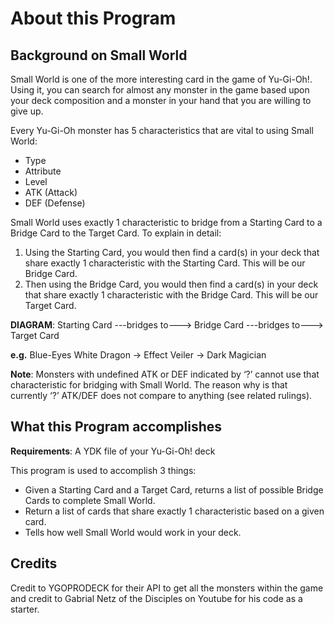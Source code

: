 # About this Program
## Background on Small World
Small World is one of the more interesting card in the game of Yu-Gi-Oh!. Using it, you can search for almost any monster in the game based upon your deck composition and a monster in your hand that you are willing to give up.

Every Yu-Gi-Oh monster has 5 characteristics that are vital to using Small World:
- Type
- Attribute
- Level
- ATK (Attack)
- DEF (Defense)

Small World uses exactly 1 characteristic to bridge from a Starting Card to a Bridge Card to the Target Card. To explain in detail:
1. Using the Starting Card, you would then find a card(s) in your deck that share exactly 1 characteristic with the Starting Card. This will be our Bridge Card.
2. Then using the Bridge Card, you would then find a card(s) in your deck that share exactly 1 characteristic with the Bridge Card. This will be our Target Card.

**DIAGRAM**: Starting Card ---bridges to---> Bridge Card ---bridges to---> Target Card

**e.g.** Blue-Eyes White Dragon -> Effect Veiler -> Dark Magician 

**Note**: Monsters with undefined ATK or DEF indicated by ‘?’ cannot use that characteristic for bridging with Small World. The reason why is that currently ‘?’ ATK/DEF does not compare to anything (see related rulings).
## What this Program accomplishes
**Requirements**: A YDK file of your Yu-Gi-Oh! deck

This program is used to accomplish 3 things:
- Given a Starting Card and a Target Card, returns a list of possible Bridge Cards to complete Small World. 
- Return a list of cards that share exactly 1 characteristic based on a given card.
- Tells how well Small World would work in your deck.

## Credits
Credit to YGOPRODECK for their API to get all the monsters within the game and credit to Gabrial Netz of the Disciples on Youtube for his code as a starter.

